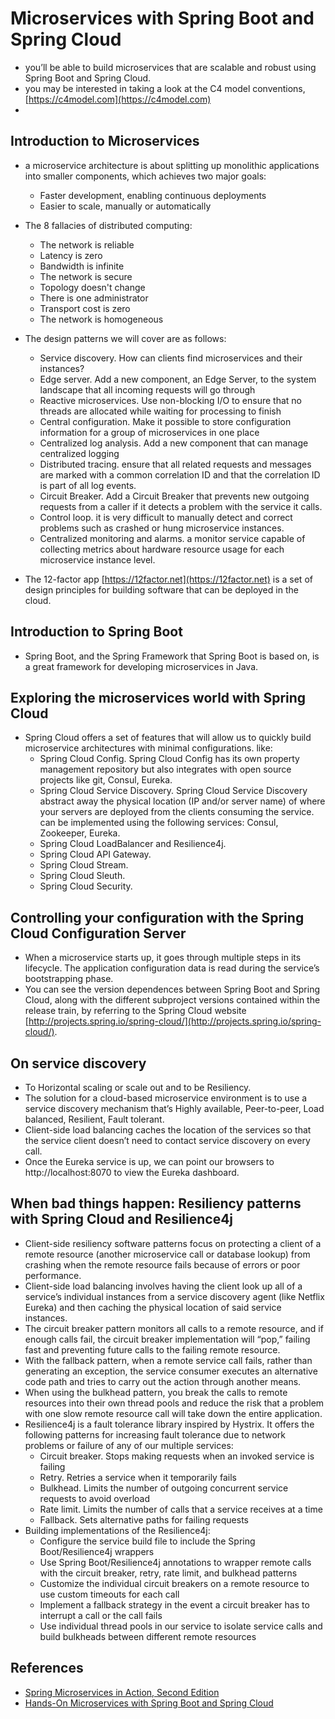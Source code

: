 # Microservices with Spring Boot and Spring Cloud
- you’ll be able to build microservices that are scalable and robust using Spring Boot and Spring Cloud.
- you may be interested in taking a look at the C4 model conventions, [https://c4model.com](https://c4model.com)
- 
## Introduction to Microservices
- a microservice architecture is about splitting up monolithic applications into smaller components, which achieves two major goals:
    - Faster development, enabling continuous deployments
    - Easier to scale, manually or automatically

- The 8 fallacies of distributed computing:
    - The network is reliable
    - Latency is zero
    - Bandwidth is infinite
    - The network is secure
    - Topology doesn't change
    - There is one administrator
    - Transport cost is zero
    - The network is homogeneous

- The design patterns we will cover are as follows:
    - Service discovery. How can clients find microservices and their instances?
    - Edge server. Add a new component, an Edge Server, to the system landscape that all incoming requests will go through
    - Reactive microservices. Use non-blocking I/O to ensure that no threads are allocated while waiting for processing to finish
    - Central configuration. Make it possible to store configuration information for a group of microservices in one place  
    - Centralized log analysis. Add a new component that can manage centralized logging 
    - Distributed tracing. ensure that all related requests and messages are marked with a common correlation ID and that the correlation ID is part of all log events.
    - Circuit Breaker. Add a Circuit Breaker that prevents new outgoing requests from a caller if it detects a problem with the service it calls. 
    - Control loop. it is very difficult to manually detect and correct problems such as crashed or hung microservice instances. 
    - Centralized monitoring and alarms. a monitor service capable of collecting metrics about hardware resource
      usage for each microservice instance level.
- The 12-factor app [https://12factor.net](https://12factor.net) is a set of design principles for building software that can be deployed in the cloud.

## Introduction to Spring Boot
- Spring Boot, and the Spring Framework that Spring Boot is based on, is a great framework for developing microservices in Java.

## Exploring the microservices world with Spring Cloud
- Spring Cloud offers a set of features that will allow us to quickly build
  microservice architectures with minimal configurations. like:
  - Spring Cloud Config. Spring Cloud Config has its own property management repository but also integrates with 
    open source projects like git, Consul, Eureka.
  - Spring Cloud Service Discovery. Spring Cloud Service Discovery abstract away the physical location (IP and/or 
    server name) of where your servers are deployed from the clients consuming the service.
    can be implemented using the following services: Consul, Zookeeper, Eureka.
  - Spring Cloud LoadBalancer and Resilience4j. 
  - Spring Cloud API Gateway. 
  - Spring Cloud Stream. 
  - Spring Cloud Sleuth.
  - Spring Cloud Security.
  
## Controlling your configuration with the Spring Cloud Configuration Server
- When a microservice starts up, it goes through multiple steps in its lifecycle. The application configuration data is read during the service’s bootstrapping phase.
- You can see the version dependences between Spring Boot and Spring Cloud, along with the different subproject versions contained within the release train, by referring to the Spring Cloud website 
  [http://projects.spring.io/spring-cloud/](http://projects.spring.io/spring-cloud/).

## On service discovery
- To Horizontal scaling or scale out and to be Resiliency.
- The solution for a cloud-based microservice environment is to use 
  a service discovery mechanism that’s Highly available, Peer-to-peer, 
  Load balanced, Resilient, Fault tolerant.
- Client-side load balancing caches the location of the services so that the service client doesn’t need to contact service discovery on every call.
- Once the Eureka service is up, we can point our browsers to http://localhost:8070 to view the Eureka dashboard.

## When bad things happen: Resiliency patterns with Spring Cloud and Resilience4j
- Client-side resiliency software patterns focus on protecting a client 
  of a remote resource (another microservice call or database lookup)
  from crashing when the remote resource fails because of errors or poor performance.
- Client-side load balancing involves having the client look up all of 
  a service’s individual instances from a service discovery agent
  (like Netflix Eureka) and then caching the physical location of said
  service instances.
- The circuit breaker pattern monitors all calls to a remote resource,
  and if enough calls fail, the circuit breaker implementation will
  “pop,” failing fast and preventing future calls to the failing
  remote resource.
- With the fallback pattern, when a remote service call fails, rather
  than generating an exception, the service consumer executes an alternative 
  code path and tries to carry out the action through another means.
- When using the bulkhead pattern, you break the calls to remote resources
  into their own thread pools and reduce the risk that a problem with
  one slow remote resource call will take down the entire application.
- Resilience4j is a fault tolerance library inspired by Hystrix. 
  It offers the following patterns for increasing fault tolerance due 
  to network problems or failure of any of our multiple services:
  - Circuit breaker. Stops making requests when an invoked service is failing
  - Retry. Retries a service when it temporarily fails
  - Bulkhead. Limits the number of outgoing concurrent service requests to avoid overload
  - Rate limit. Limits the number of calls that a service receives at a time
  - Fallback. Sets alternative paths for failing requests
- Building implementations of the Resilience4j:
  - Configure the service build file to include the Spring Boot/Resilience4j wrappers
  - Use Spring Boot/Resilience4j annotations to wrapper remote calls with the circuit breaker, retry, rate limit, and bulkhead patterns
  - Customize the individual circuit breakers on a remote resource to use custom timeouts for each call
  - Implement a fallback strategy in the event a circuit breaker has to interrupt a call or the call fails
  - Use individual thread pools in our service to isolate service calls and build bulkheads between different remote 
    resources

## References
- [Spring Microservices in Action, Second Edition](https://www.manning.com/books/spring-microservices-in-action-second-edition)
- [Hands-On Microservices with Spring Boot and Spring Cloud](https://subscription.packtpub.com/book/web_development/9781789613476)
